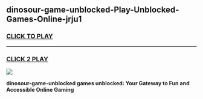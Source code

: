 
## dinosour-game-unblocked-Play-Unblocked-Games-Online-jrju1
<h3>
<a href="https://premium76.site?title=dinosour-game-unblocked&ref=24A">CLICK TO PLAY</a></h3>
<hr>

<h3>
<a href="https://premium76.site?title=dinosour-game-unblocked&ref=24A">CLICK 2 PLAY</a>
  
</h3>

<a href="https://premium76.site?title=dinosour-game-unblocked&ref=24A"><img src="https://clearcache.store/games.png"></a>


**dinosour-game-unblocked games unblocked: Your Gateway to Fun and Accessible Online Gaming**
